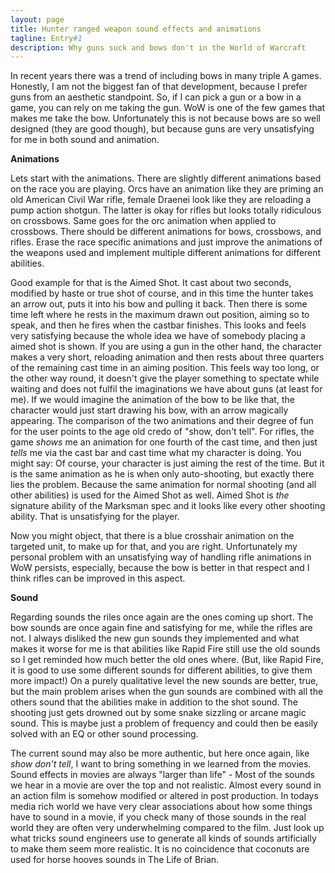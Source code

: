 ```yaml
---
layout: page
title: Hunter ranged weapon sound effects and animations
tagline: Entry#1
description: Why guns suck and bows don't in the World of Warcraft
---
```


In recent years there was a trend of including bows in many triple A games. Honestly, I am not the biggest fan of that development, because I prefer guns from an aesthetic standpoint. So, if I can pick a gun or a bow in a game, you can rely on me taking the gun. WoW is one of the few games that makes me take the bow. Unfortunately this is not because bows are so well designed (they are good though), but because guns are very unsatisfying for me in both sound and animation.

**Animations**

Lets start with the animations. There are slightly different animations based on the race you are playing. Orcs have an animation like they are priming an old American Civil War rifle, female Draenei look like they are reloading a pump action shotgun. The latter is okay for rifles but looks totally ridiculous on crossbows. Same goes for the orc animation when applied to crossbows. There should be different animations for bows, crossbows, and rifles. Erase the race specific animations and just improve the animations of the weapons used and implement multiple different animations for different abilities.

Good example for that is the Aimed Shot. It cast about two seconds, modified by haste or true shot of course, and in this time the hunter takes an arrow out, puts it into his bow and pulling it back. Then there is some time left where he rests in the maximum drawn out position, aiming so to speak, and then he fires when the castbar finishes. This looks and feels very satisfying because the whole idea we have of somebody placing a aimed shot is shown. If you are using a gun in the other hand, the character makes a very short, reloading animation and then rests about three quarters of the remaining cast time in an aiming position. This feels way too long, or the other way round, it doesn't give the player something to spectate while waiting and does not fulfil the imaginations we have about guns (at least for me). If we would imagine the animation of the bow to be like that, the character would just start drawing his bow, with an arrow magically appearing. The comparison of the two animations and their degree of fun for the user points to the age old credo of "show, don't tell". For rifles, the game *shows* me an animation for one fourth of the cast time, and then just *tells* me via the cast bar and cast time what my character is doing. You might say: Of course, your character is just aiming the rest of the time. But it is the same animation as he is when only auto-shooting, but exactly there lies the problem. Because the same animation for normal shooting (and all other abilities) is used for the Aimed Shot as well. Aimed Shot is *the* signature ability of the Marksman spec and it looks like every other shooting ability. That is unsatisfying for the player.

Now you might object, that there is a blue crosshair animation on the targeted unit, to make up for that, and you are right. Unfortunately my personal problem with an unsatisfying way of handling rifle animations in WoW persists, especially, because the bow is better in that respect and I think rifles can be improved in this aspect.


**Sound**

Regarding sounds the riles once again are the ones coming up short. The bow sounds are once again fine and satisfying for me, while the rifles are not. I always disliked the new gun sounds they implemented and what makes it worse for me is that abilities like Rapid Fire still use the old sounds so I get  reminded how much better the old ones where. (But, like Rapid Fire, it is good to use some different sounds for different abilities, to give them more impact!) On a purely qualitative level the new sounds are better, true, but the main problem arises when the gun sounds are combined with all the others sound that the abilities make in addition to the shot sound. The shooting just gets drowned out by some snake sizzling or arcane magic sound. This is maybe just a problem of frequency and could then be easily solved with an EQ or other sound processing.

The current sound may also be more authentic, but here once again, like *show don't tell*, I want to bring something in we learned from the movies. Sound effects in movies are always "larger than life" - Most of the sounds we hear in a movie are over the top and not realistic. Almost every sound in an action film is somehow modified or altered in post production. In todays media rich world we have very clear associations about how some things have to sound in a movie, if you check many of those sounds in the real world they are often very underwhelming compared to the film. Just look up what tricks sound engineers use to generate all kinds of sounds artificially to make them seem more realistic. It is no coincidence that coconuts are used for horse hooves sounds in The Life of Brian.
